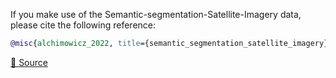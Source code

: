 If you make use of the Semantic-segmentation-Satellite-Imagery data, please cite the following reference:

``` bibtex
@misc{alchimowicz_2022, title={semantic_segmentation_satellite_imagery}, url={https://figshare.com/collections/semantic_segmentation_satellite_imagery/6026765/1}, DOI={10.6084/m9.figshare.c.6026765.v1}, abstractNote={<p>satellite imagery semantic segmentation</p>}, publisher={figshare}, author={Alchimowicz, Jedrzej}, year={2022}, month={Jun} }
```

[🔗 Source](https://doi.org/10.6084/m9.figshare.c.6026765.v1)
